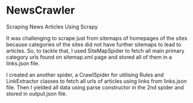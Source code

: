 # NewsCrawler
Scraping News Articles Using Scrapy

 
It was challenging to scrape just from sitemaps of homepages of the sites because categories of the sites did not have further sitemaps to lead to articles. So, to tackle that, I used SiteMapSpider to fetch all main primary category urls found on sitemap.xml page and stored all of them in a links.json file.




I created an another spider, a CrawlSpider for utilising Rules and LinkExtractor classes to fetch all urls of articles using links from links.json file. Then I yielded all data using parse constructor in the 2nd spider and stored in output.json file.




  
